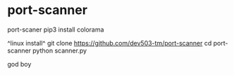 # port-scanner
port-scaner
pip3 install colorama

^linux install^
git clone https://github.com/dev503-tm/port-scanner
cd port-scanner
python scanner.py


god boy
